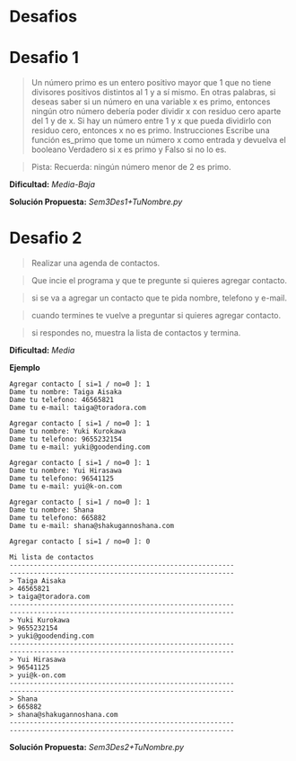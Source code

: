 Desafios
========================

Desafio 1
========================

>Un número primo es un entero positivo mayor que 1 que no tiene divisores positivos distintos al 1 y a sí mismo.
>En otras palabras, si deseas saber si un número en una variable x es primo, entonces ningún otro número debería poder dividir x con residuo cero aparte del 1 y de x.
>Si hay un número entre 1 y x que pueda dividirlo con residuo cero, entonces x no es primo.
>Instrucciones
>Escribe una función es_primo que tome un número x como entrada y devuelva el booleano Verdadero si x es primo y Falso si no lo es.

>Pista:
>Recuerda: ningún número menor de 2 es primo.

**Dificultad:** *Media-Baja*

**Solución Propuesta:** *Sem3Des1+TuNombre.py*



Desafio 2
========================

>Realizar una agenda de contactos.

>Que incie el programa y que te pregunte si quieres agregar contacto.

>si se va a agregar un contacto que te pida nombre, telefono y e-mail.

>cuando termines te vuelve a preguntar si quieres agregar contacto.

>si respondes no, muestra la lista de contactos y termina.

**Dificultad:** *Media*

**Ejemplo**  

	Agregar contacto [ si=1 / no=0 ]: 1
	Dame tu nombre: Taiga Aisaka
	Dame tu telefono: 46565821
	Dame tu e-mail: taiga@toradora.com
	
	Agregar contacto [ si=1 / no=0 ]: 1
	Dame tu nombre: Yuki Kurokawa
	Dame tu telefono: 9655232154
	Dame tu e-mail: yuki@goodending.com
	
	Agregar contacto [ si=1 / no=0 ]: 1
	Dame tu nombre: Yui Hirasawa
	Dame tu telefono: 96541125
	Dame tu e-mail: yui@k-on.com
	
	Agregar contacto [ si=1 / no=0 ]: 1
	Dame tu nombre: Shana
	Dame tu telefono: 665882
	Dame tu e-mail: shana@shakugannoshana.com
	
	Agregar contacto [ si=1 / no=0 ]: 0
	
	Mi lista de contactos
	--------------------------------------------------------
	--------------------------------------------------------
	> Taiga Aisaka
	> 46565821
	> taiga@toradora.com
	--------------------------------------------------------
	--------------------------------------------------------
	> Yuki Kurokawa
	> 9655232154
	> yuki@goodending.com
	--------------------------------------------------------
	--------------------------------------------------------
	> Yui Hirasawa
	> 96541125
	> yui@k-on.com
	--------------------------------------------------------
	--------------------------------------------------------
	> Shana
	> 665882
	> shana@shakugannoshana.com
	--------------------------------------------------------
	--------------------------------------------------------
	
**Solución Propuesta:** *Sem3Des2+TuNombre.py*
